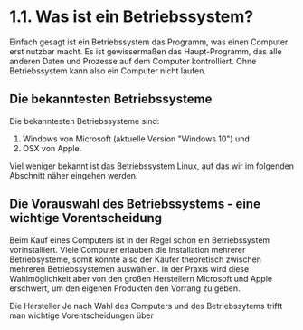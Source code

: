 # 1.1. Was ist ein Betriebssystem?

Einfach gesagt ist ein Betriebssystem das Programm, was einen Computer erst nutzbar macht. Es ist gewissermaßen das Haupt-Programm, das alle anderen Daten und Prozesse auf dem Computer kontrolliert. Ohne Betriebssystem kann also ein Computer nicht laufen.

## Die bekanntesten Betriebssysteme

Die bekanntesten Betriebssysteme sind:

1. Windows von Microsoft \(aktuelle Version "Windows 10"\) und
2. OSX von Apple. 

Viel weniger bekannt ist das Betriebssystem Linux, auf das wir im folgenden Abschnitt näher eingehen werden.

## Die Vorauswahl des Betriebssystems - eine wichtige Vorentscheidung

Beim Kauf eines Computers ist in der Regel schon ein Betriebssystem vorinstalliert. Viele Computer erlauben die Installation mehrerer Betriebsysteme, somit könnte also der Käufer theoretisch zwischen mehreren Betriebssystemen auswählen. In der Praxis wird diese Wahlmöglichkeit aber von den großen Herstellern Microsoft und Apple erschwert, um den eigenen Produkten den Vorrang zu geben.

Die Hersteller Je nach Wahl des Computers und des Betriebssytems trifft man wichtige Vorentscheidungen über 

